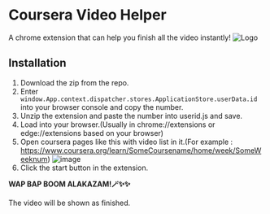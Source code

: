 
# Coursera Video Helper

A chrome extension that can help you finish all the video instantly!
![Logo](https://hackmd-prod-images.s3-ap-northeast-1.amazonaws.com/uploads/upload_8769cf7f51512034414f821ea859e410.png?AWSAccessKeyId=AKIA3XSAAW6AWSKNINWO&Expires=1708194156&Signature=ruVKmi8%2Bb1w63IRJ0yeacptnEK8%3D
)

## Installation

1. Download the zip from the repo.
2. Enter ` window.App.context.dispatcher.stores.ApplicationStore.userData.id` into your browser console and copy the number.
3. Unzip the extension and paste the number into userid.js and save.
4. Load into your browser.(Usually in chrome://extensions or edge://extensions based on your browser)
5. Open coursera pages like this with video list in it.(For example : https://www.coursera.org/learn/SomeCoursename/home/week/SomeWeeknum)
![image](https://hackmd-prod-images.s3-ap-northeast-1.amazonaws.com/uploads/upload_a9c8bce5614ce5a0abd7611cc67c6bf9.png?AWSAccessKeyId=AKIA3XSAAW6AWSKNINWO&Expires=1708192774&Signature=DSpkDgpW08f%2FQHiA1Wqt47MFoDY%3D)
6. Click the start button in the extension. 

**WAP BAP BOOM ALAKAZAM!🪄✨✨**

The video will be shown as finished.